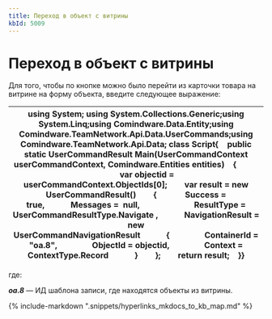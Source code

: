 ```yaml
---
title: Переход в объект с витрины
kbId: 5009
---
```


# Переход в объект с витрины

Для того, чтобы по кнопке можно было перейти из карточки товара на витрине на форму объекта, введите следующее выражение:

| using System; using System.Collections.Generic;using System.Linq;using Comindware.Data.Entity;using Comindware.TeamNetwork.Api.Data.UserCommands;using Comindware.TeamNetwork.Api.Data; class Script{    public static UserCommandResult Main(UserCommandContext userCommandContext, Comindware.Entities entities)    {                     var objectid = userCommandContext.ObjectIds[0];        var result = new UserCommandResult()        {             Success = true,            Messages =  null,                         ResultType = UserCommandResultType.Navigate ,            NavigationResult = new UserCommandNavigationResult            {                ContainerId = "oa.8",                ObjectId = objectid,                Context = ContextType.Record            }        };        return result;    }} |
| --- |

где:

***oa.8*** — ИД шаблона записи, где находятся объекты из витрины.

{% include-markdown ".snippets/hyperlinks_mkdocs_to_kb_map.md" %}
